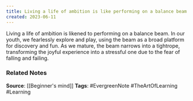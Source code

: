 ```yaml
---
title: Living a life of ambition is like performing on a balance beam
created: 2023-06-11
---
```


Living a life of ambition is likened to performing on a balance beam. In our youth, we fearlessly explore and play, using the beam as a broad platform for discovery and fun. As we mature, the beam narrows into a tightrope, transforming the joyful experience into a stressful one due to the fear of falling and failing.

### Related Notes
**Source**: [[Beginner's mind]]
**Tags**: #EvergreenNote #TheArtOfLearning #Learning 
